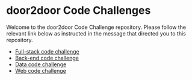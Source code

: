 # door2door Code Challenges

Welcome to the door2door Code Challenge repository. Please follow the relevant link below as instructed in the message that directed you to this repository.

- [Full-stack code challenge](./fullstack)
- [Back-end code challenge](./backend)
- [Data code challenge](./data)
- [Web code challenge](./web)
